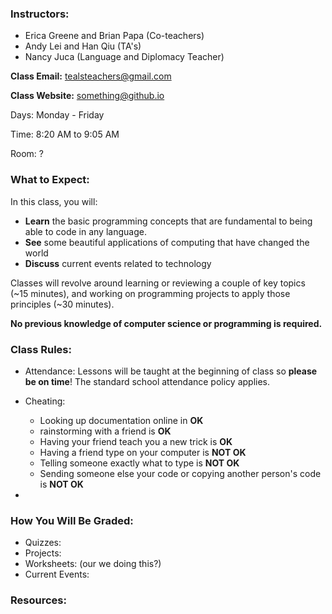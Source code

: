 
### Instructors:

* Erica Greene and Brian Papa (Co-teachers)
* Andy Lei and Han Qiu (TA's)
* Nancy Juca (Language and Diplomacy Teacher)

**Class Email:** tealsteachers@gmail.com

**Class Website:** something@github.io

Days: Monday - Friday

Time: 8:20 AM to 9:05 AM

Room: ?

### What to Expect: 

In this class, you will:

* **Learn** the basic programming concepts that are fundamental to being able to code in any language. 
* **See** some beautiful applications of computing that have changed the world
* **Discuss** current events related to technology

Classes will revolve around learning or reviewing a couple of key topics (~15 minutes), and working on programming projects to apply those principles (~30 minutes).

**No previous knowledge of computer science or programming is required.**

### Class Rules: 

* Attendance: Lessons will be taught at the beginning of class so **please be on time**! The standard school attendance policy applies. 

* Cheating: 
  - Looking up documentation online in **OK**
  - rainstorming with a friend is **OK**
  - Having your friend teach you a new trick is **OK**
  - Having a friend type on your computer is **NOT OK**
  - Telling someone exactly what to type is **NOT OK**
  - Sending someone else your code or copying another person's code is **NOT OK**

* 

### How You Will Be Graded:

* Quizzes:
* Projects: 
* Worksheets: (our we doing this?)
* Current Events: 

### Resources: 


